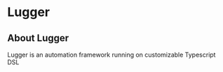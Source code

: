 # Lugger

## About Lugger

Lugger is an automation framework running on customizable Typescript DSL
